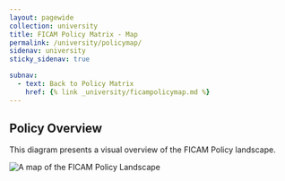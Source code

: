 ```yaml
---
layout: pagewide
collection: university
title: FICAM Policy Matrix - Map
permalink: /university/policymap/
sidenav: university
sticky_sidenav: true

subnav:
  - text: Back to Policy Matrix
    href: {% link _university/ficampolicymap.md %}
---
```


## Policy Overview

This diagram presents a visual overview of the FICAM Policy landscape.

![A map of the FICAM Policy Landscape]({{site.baseurl}}/assets/img/ficam-policy-landscape-map.svg)
